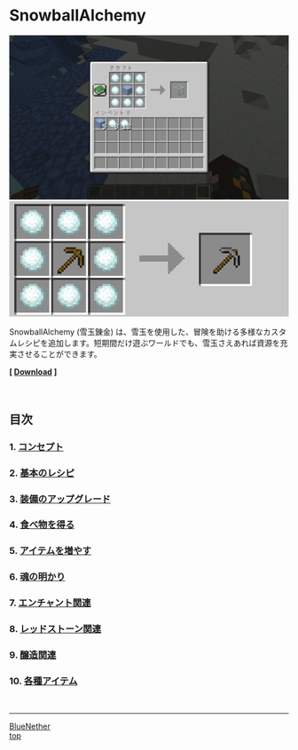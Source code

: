 # SnowballAlchemy

![SnowballAlchemy](./../images/snowballalchemy.png)
![SnowballAlchemy](./../images/upgrade.gif)

SnowballAlchemy (雪玉錬金) は、雪玉を使用した、冒険を助ける多様なカスタムレシピを追加します。短期間だけ遊ぶワールドでも、雪玉さえあれば資源を充実させることができます。<br>

**\[ [Download](https://github.com/9min-packup/SnowVillagePack/releases) \]**

<br>

## 目次

### 1. [コンセプト](./../snowball_alchemy/concept.md)

### 2. [基本のレシピ](./../snowball_alchemy/basic_recipe.md)

### 3. [装備のアップグレード](./../snowball_alchemy/upgrade.md)

### 4. [食べ物を得る](./../snowball_alchemy/food.md)

### 5. [アイテムを増やす](./../snowball_alchemy/increase_item.md)

### 6. [魂の明かり](./../snowball_alchemy/soulfire.md)

### 7. [エンチャント関連](./../snowball_alchemy/enchant.md)

### 8. [レッドストーン関連](./../snowball_alchemy/redstone.md)

### 9. [醸造関連](./../snowball_alchemy/brewing.md)

### 10. [各種アイテム](./../snowball_alchemy/items.md)

<br>

---

[BlueNether](./../blue_nether/index.md)<br>
[top](./../index.md)
